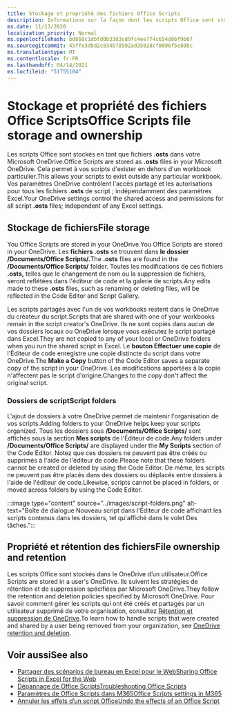 ```yaml
---
title: Stockage et propriété des fichiers Office Scripts
description: Informations sur la façon dont les scripts Office sont stockés dans Microsoft OneDrive et transférés entre les propriétaires.
ms.date: 11/13/2020
localization_priority: Normal
ms.openlocfilehash: bd868c1dbfd0b33d3cd9fc4ee774c654d86f9b07
ms.sourcegitcommit: 45ffe3dbd2c834b78592ad35928cf8096f5e80bc
ms.translationtype: MT
ms.contentlocale: fr-FR
ms.lasthandoff: 04/14/2021
ms.locfileid: "51755104"
---
```

# <a name="office-scripts-file-storage-and-ownership"></a><span data-ttu-id="5c40b-103">Stockage et propriété des fichiers Office Scripts</span><span class="sxs-lookup"><span data-stu-id="5c40b-103">Office Scripts file storage and ownership</span></span>

<span data-ttu-id="5c40b-104">Les scripts Office sont stockés en tant que fichiers **.osts** dans votre Microsoft OneDrive.</span><span class="sxs-lookup"><span data-stu-id="5c40b-104">Office Scripts are stored as **.osts** files in your Microsoft OneDrive.</span></span> <span data-ttu-id="5c40b-105">Cela permet à vos scripts d'exister en dehors d'un workbook particulier.</span><span class="sxs-lookup"><span data-stu-id="5c40b-105">This allows your scripts to exist outside any particular workbook.</span></span> <span data-ttu-id="5c40b-106">Vos paramètres OneDrive contrôlent l'accès partagé et les autorisations pour tous les fichiers **.osts** de script ; indépendamment des paramètres Excel.</span><span class="sxs-lookup"><span data-stu-id="5c40b-106">Your OneDrive settings control the shared access and permissions for all script **.osts** files; independent of any Excel settings.</span></span>

## <a name="file-storage"></a><span data-ttu-id="5c40b-107">Stockage de fichiers</span><span class="sxs-lookup"><span data-stu-id="5c40b-107">File storage</span></span>

<span data-ttu-id="5c40b-108">You Office Scripts are stored in your OneDrive.</span><span class="sxs-lookup"><span data-stu-id="5c40b-108">You Office Scripts are stored in your OneDrive.</span></span> <span data-ttu-id="5c40b-109">Les **fichiers .osts** se trouvent dans **le dossier /Documents/Office Scripts/.**</span><span class="sxs-lookup"><span data-stu-id="5c40b-109">The **.osts** files are found in the **/Documents/Office Scripts/** folder.</span></span> <span data-ttu-id="5c40b-110">Toutes les modifications de ces fichiers **.osts,** telles que le changement de nom ou la suppression de fichiers, seront reflétées dans l'éditeur de code et la galerie de scripts.</span><span class="sxs-lookup"><span data-stu-id="5c40b-110">Any edits made to these **.osts** files, such as renaming or deleting files, will be reflected in the Code Editor and Script Gallery.</span></span>

<span data-ttu-id="5c40b-111">Les scripts partagés avec l'un de vos workbooks restent dans le OneDrive du créateur du script.</span><span class="sxs-lookup"><span data-stu-id="5c40b-111">Scripts that are shared with one of your workbooks remain in the script creator's OneDrive.</span></span> <span data-ttu-id="5c40b-112">Ils ne sont copiés dans aucun de vos dossiers locaux ou OneDrive lorsque vous exécutez le script partagé dans Excel.</span><span class="sxs-lookup"><span data-stu-id="5c40b-112">They are not copied to any of your local or OneDrive folders when you run the shared script in Excel.</span></span> <span data-ttu-id="5c40b-113">Le **bouton Effectuer une copie** de l'Éditeur de code enregistre une copie distincte du script dans votre OneDrive.</span><span class="sxs-lookup"><span data-stu-id="5c40b-113">The **Make a Copy** button of the Code Editor saves a separate copy of the script in your OneDrive.</span></span> <span data-ttu-id="5c40b-114">Les modifications apportées à la copie n'affectent pas le script d'origine.</span><span class="sxs-lookup"><span data-stu-id="5c40b-114">Changes to the copy don't affect the original script.</span></span>

### <a name="script-folders"></a><span data-ttu-id="5c40b-115">Dossiers de script</span><span class="sxs-lookup"><span data-stu-id="5c40b-115">Script folders</span></span>

<span data-ttu-id="5c40b-116">L'ajout de dossiers à votre OneDrive permet de maintenir l'organisation de vos scripts.</span><span class="sxs-lookup"><span data-stu-id="5c40b-116">Adding folders to your OneDrive helps keep your scripts organized.</span></span> <span data-ttu-id="5c40b-117">Tous les dossiers sous **/Documents/Office Scripts/** sont affichés sous la section **Mes scripts** de l'Éditeur de code.</span><span class="sxs-lookup"><span data-stu-id="5c40b-117">Any folders under **/Documents/Office Scripts/** are displayed under the **My Scripts** section of the Code Editor.</span></span> <span data-ttu-id="5c40b-118">Notez que ces dossiers ne peuvent pas être créés ou supprimés à l'aide de l'éditeur de code.</span><span class="sxs-lookup"><span data-stu-id="5c40b-118">Please note that these folders cannot be created or deleted by using the Code Editor.</span></span> <span data-ttu-id="5c40b-119">De même, les scripts ne peuvent pas être placés dans des dossiers ou déplacés entre dossiers à l'aide de l'éditeur de code.</span><span class="sxs-lookup"><span data-stu-id="5c40b-119">Likewise, scripts cannot be placed in folders, or moved across folders by using the Code Editor.</span></span>

:::image type="content" source="../images/script-folders.png" alt-text="Boîte de dialogue Nouveau script dans l'Éditeur de code affichant les scripts contenus dans les dossiers, tel qu'affiché dans le volet Des tâches.":::

## <a name="file-ownership-and-retention"></a><span data-ttu-id="5c40b-121">Propriété et rétention des fichiers</span><span class="sxs-lookup"><span data-stu-id="5c40b-121">File ownership and retention</span></span>

<span data-ttu-id="5c40b-122">Les scripts Office sont stockés dans le OneDrive d’un utilisateur.</span><span class="sxs-lookup"><span data-stu-id="5c40b-122">Office Scripts are stored in a user's OneDrive.</span></span> <span data-ttu-id="5c40b-123">Ils suivent les stratégies de rétention et de suppression spécifiées par Microsoft OneDrive.</span><span class="sxs-lookup"><span data-stu-id="5c40b-123">They follow the retention and deletion policies specified by Microsoft OneDrive.</span></span> <span data-ttu-id="5c40b-124">Pour savoir comment gérer les scripts qui ont été créés et partagés par un utilisateur supprimé de votre organisation, consultez [Rétention et suppression de OneDrive](/onedrive/retention-and-deletion).</span><span class="sxs-lookup"><span data-stu-id="5c40b-124">To learn how to handle scripts that were created and shared by a user being removed from your organization, see [OneDrive retention and deletion](/onedrive/retention-and-deletion).</span></span>

## <a name="see-also"></a><span data-ttu-id="5c40b-125">Voir aussi</span><span class="sxs-lookup"><span data-stu-id="5c40b-125">See also</span></span>

- [<span data-ttu-id="5c40b-126">Partager des scénarios de bureau en Excel pour le Web</span><span class="sxs-lookup"><span data-stu-id="5c40b-126">Sharing Office Scripts in Excel for the Web</span></span>](https://support.microsoft.com/office/sharing-office-scripts-in-excel-for-the-web-226eddbc-3a44-4540-acfe-fccda3d1122b)
- [<span data-ttu-id="5c40b-127">Dépannage de Office Scripts</span><span class="sxs-lookup"><span data-stu-id="5c40b-127">Troubleshooting Office Scripts</span></span>](../testing/troubleshooting.md)
- [<span data-ttu-id="5c40b-128">Paramètres de Office Scripts dans M365</span><span class="sxs-lookup"><span data-stu-id="5c40b-128">Office Scripts settings in M365</span></span>](https://support.office.com/article/office-scripts-settings-in-m365-19d3c51a-6ca2-40ab-978d-60fa49554dcf)
- [<span data-ttu-id="5c40b-129">Annuler les effets d’un script Office</span><span class="sxs-lookup"><span data-stu-id="5c40b-129">Undo the effects of an Office Script</span></span>](../testing/undo.md)
